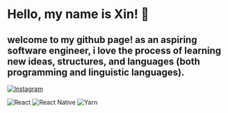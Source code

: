 # Hello, my name is Xin! 👋

## welcome to my github page! as an aspiring software engineer, i love the process of learning new ideas, structures, and languages (both programming and linguistic languages).

[![Instagram](https://img.shields.io/badge/Instagram-%23E4405F.svg?style=for-the-badge&logo=Instagram&logoColor=white)](https://www.instagram.com/xinathann/)

![React](https://img.shields.io/badge/react-%2320232a.svg?style=for-the-badge&logo=react&logoColor=%2361DAFB) ![React Native](https://img.shields.io/badge/react_native-%2320232a.svg?style=for-the-badge&logo=react&logoColor=%2361DAFB) ![Yarn](https://img.shields.io/badge/yarn-%232C8EBB.svg?style=for-the-badge&logo=yarn&logoColor=white)
